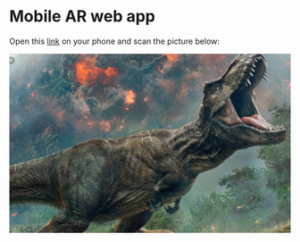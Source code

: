 # Mobile AR web app

Open this [link](https://vincentchuck.github.io/mobileWebAR/) on your phone and scan the picture below:

![Dino tracking image](./assets/trex_image/trex-image-big.jpeg)
